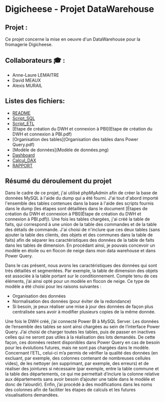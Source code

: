 # Digicheese - Projet DataWarehouse


## Projet :
Ce projet concerne la mise en oeuvre d'un DataWarehouse pour la fromagerie Digicheese.

##  Collaborateurs :mortar_board: :
- Anne-Laure LEMAITRE
- David MEAUX
- Alexis MURAIL

## Listes des fichiers:
- [README](README.md)
- [Script_SQL](Script_SQL.sql)
- [Script_ETL](Script_ETL)
- [Etape de création du DWH et connexion à PBI](Etape de création du DWH et connexion à PBI.pdf)
- [Organisation des tables](Organisation des tables dans Power Query.pdf)
- [Modèle de données](Modèle de données.png)
- [Dashboard](Dashboard.pdf)
- [Calcul_DAX](Calcul_DAX)
- [RAPPORT](RAPPORT)

## Résumé du déroulement du projet
Dans le cadre de ce projet, j'ai utilisé phpMyAdmin afin de créer la base de données MySQL à l'aide du dump qui a été fourni.
J'ai tout d'abord importé l'ensemble des tables contenues dans la base à l'aide des scripts fournis dans le dump (les étapes sont détaillées dans le document [Étapes de création du DWH et connexion à PBI](Étape de création du DWH et connexion à PBI.pdf)).
Une fois les tables chargées, j'ai créé la table de faits, qui correspond à une union de la table des commandes et de la table des détails de commande. J'ai choisi de n'inclure que ces deux tables (sans ajouter la table des clients, des objets et des communes dans la table de faits) afin de séparer les caractéristiques des données de la table de faits dans les tables de dimension. En procédant ainsi, je pouvais concevoir un modèle en étoile ou en flocon de neige dans mon data warehouse et dans Power Query.

Dans le cas présent, nous avons les caractéristiques des données qui sont très détaillés et segmentées. Par exemple, la table de dimension des objets est associée à la table portant sur le conditionnement. Compte tenu de ces éléments, j’ai ainsi opté pour un modèle en flocon de neige.
Ce type de modèle a été choisi pour les raisons suivantes : 
-	Organisation des données
-	Normalisation des données (pour éviter de la redondance)
-	Si besoin, je peux réaliser une mise à jour des données de façon plus centralisée sans avoir à modifier plusieurs copies de la même donnée. 


Une fois le DWH créé, j’ai connecté Power BI à MySQL Server. Les données de l’ensemble des tables se sont ainsi chargées au sein de l’interface Power Query. J’ai choisi de charger toutes les tables, puis de passer en inactives celles qui ne seront pas utiles à la réalisation des lots demandés. De cette façon, ces données restent disponibles dans Power Query en cas de besoin pour les évolutions futures, mais ne sont pas chargées dans le modèle.
Concernant l’ETL, celui-ci m’a permis de vérifier la qualité des données (en excluant, par exemple, des colonnes contenant de nombreuses cellules vides), de les nettoyer (en supprimant, par exemple, des erreurs) et de réaliser des jointures si nécessaire (par exemple, entre la table commune et la table des départements, ce qui me permettait d’inclure la colonne relative aux départements sans avoir besoin d’ajouter une table dans le modèle et donc de l’alourdir). Enfin, j’ai procédé à des modifications dans les noms des colonnes afin de faciliter les étapes de calculs et les futures visualisations demandées.

